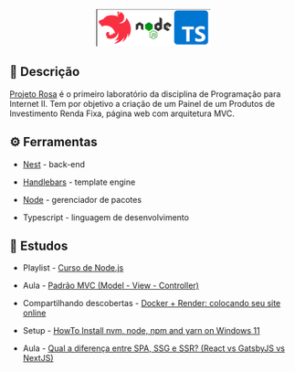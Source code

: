 <p align="center">
  <img src="./public/logo.png" width="200" alt="Nest + Node + TS" />
</p>

## 📌 Descrição

[Projeto Rosa](https://ifpi-projects.onrender.com/) é o primeiro laboratório da disciplina de Programação para Internet II. Tem por objetivo a criação de um Painel de um Produtos de Investimento Renda Fixa, página web com arquitetura MVC. 


## ⚙️ Ferramentas

* [Nest](https://nestjs.com/) - back-end

* [Handlebars](https://handlebarsjs.com/) - template engine

* [Node](https://nodejs.org/en) - gerenciador de pacotes

* Typescript - linguagem de desenvolvimento


## 📝 Estudos

* Playlist - [Curso de Node.js](https://www.youtube.com/watch?v=LLqq6FemMNQ&list=PLJ_KhUnlXUPtbtLwaxxUxHqvcNQndmI4B)

* Aula - [Padrão MVC (Model - View - Controller)](https://www.youtube.com/watch?v=mMDt9g7bMjk)

* Compartilhando descobertas - [Docker + Render: colocando seu site online](https://www.youtube.com/watch?v=W7Y7ThMGdXc&t=121s)

* Setup - [HowTo Install nvm, node, npm and yarn on Windows 11](https://www.youtube.com/watch?v=NWUfaXFPv50&feature=youtu.be)

* Aula - [Qual a diferença entre SPA, SSG e SSR? (React vs GatsbyJS vs NextJS)](https://youtu.be/VM_ncQcQdmY)